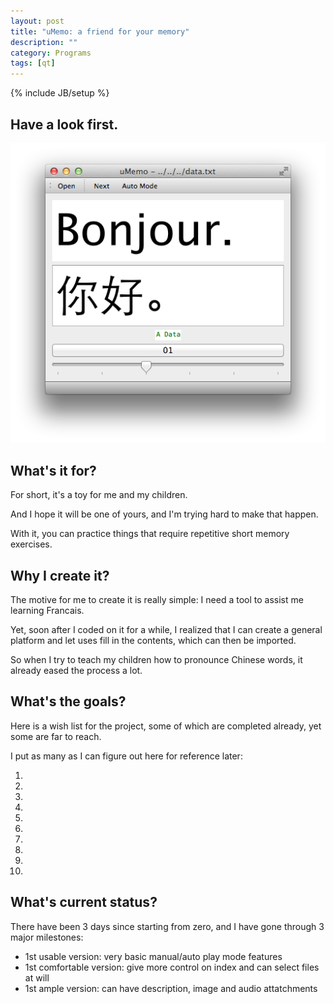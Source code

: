 ```yaml
---
layout: post
title: "uMemo: a friend for your memory"
description: ""
category: Programs
tags: [qt]
---
```

{% include JB/setup %}

## Have a look first.

![uMemo Main UI](../image/uMemo-Main-UI.png)

## What's it for?

For short, it's a toy for me and my children.

And I hope it will be one of yours, and I'm trying hard to make that happen.

With it, you can practice things that require repetitive short memory exercises.

## Why I create it?

The motive for me to create it is really simple: I need a tool to assist me learning Francais.

Yet, soon after I coded on it for a while, I realized that I can create a general platform and let uses fill in the contents, which can then be imported.

So when I try to teach my children how to pronounce Chinese words, it already eased the process a lot.

## What's the goals?

Here is a wish list for the project, some of which are completed already, yet some are far to reach.

I put as many as I can figure out here for reference later:

1. 
1. 
1. 
1. 
1. 
1. 
1. 
1. 
1. 
1. 

## What's current status?

There have been 3 days since starting from zero, and I have gone through 3 major milestones:

- 1st usable version: very basic manual/auto play mode features
- 1st comfortable version: give more control on index and can select files at will
- 1st ample version: can have description, image and audio attatchments

